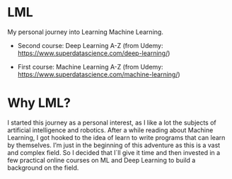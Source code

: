 # LML

 My personal journey into Learning Machine Learning.

 * Second course: 
 Deep Learning A-Z 
 (from Udemy: https://www.superdatascience.com/deep-learning/)

 * First course: 
 Machine Learning A-Z 
 (from Udemy: https://www.superdatascience.com/machine-learning/)

# Why LML?

I started this journey as a personal interest, as I like a lot the subjects of artificial intelligence and robotics. After a while reading about Machine Learning, I got hooked to the idea of learn to write programs that can learn by themselves. I’m just in the beginning of this adventure as this is a vast and complex field. So I decided that I´ll give it time and then invested in a few practical online courses on ML and Deep Learning to build a background on the field.




